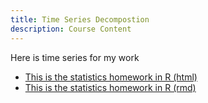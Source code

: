 ```yaml
---
title: Time Series Decompostion
description: Course Content
---
```

Here is time series for my work
- [This is the statistics homework in R (html)](hw.html)
- [This is the statistics homework in R (rmd)](hw.rmd)
